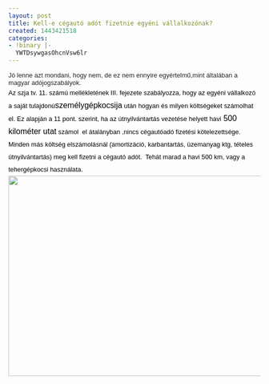 ```yaml
---
layout: post
title: Kell-e cégautó adót fizetnie egyéni vállalkozónak?
created: 1443421518
categories:
- !binary |-
  YWTDsywgasOhcnVsw6lr
---
```

<div style="color: #222222; font-family: arial, sans-serif; font-size: 12.8px;"><span style="font-family: verdana, sans-serif; font-size: 12.8px;">Jó lenne azt mondani, hogy nem, de ez nem ennyire egyértelmű,mint általában a magyar adójogszabályok.</span></div><div style="color: #222222; font-family: arial, sans-serif; font-size: 12.8px;"><span style="font-family: verdana, sans-serif;"><span style="color: #000000; line-height: 25px;">Az szja tv. 11. számú mellékletének III. fejezete szabályozza, hogy az egyéni vállalkozó a saját tulajdonú</span><span style="color: #000000; line-height: 25px;"><span style="font-size: medium;">személygépkocsija</span></span><span style="color: #000000; line-height: 25px;">&nbsp;után hogyan és milyen költségeket számolhat el. Ez alapján</span><span style="color: #000000; line-height: 25px;">&nbsp;a 11 pont. szerint, ha&nbsp;</span><span style="color: #000000; line-height: 25px;">az útnyilvántartás vezetése helyett havi<span style="font-size: medium;">&nbsp;500 kilométer utat</span>&nbsp;számol &nbsp;el átalányban ,nincs cégautóadó fizetési kötelezettsége. &nbsp; Minden más költség elszámolásnál (amortizáció, karbantartás, üzemanyag ktg, tételes útnyilvántartás) meg kell fizetni a cégautó adót.&nbsp; Tehát marad a havi 500 km, vagy a tehergépkocsi használata.<img src="/sites/goldconsulting.eu/files/img/ford_focus_2.jpg" width="600" height="400"></span></span></div>

